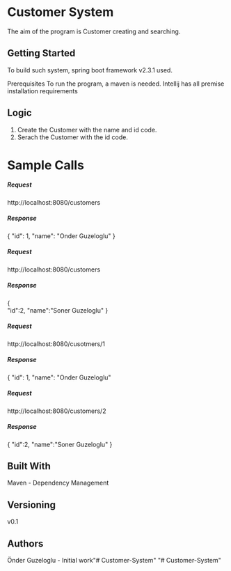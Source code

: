 # Customer System

The aim of the program is Customer creating and searching.

## Getting Started

To build such system, spring boot framework v2.3.1 used.

Prerequisites
To run the program, a maven is needed. Intellij has all premise installation requirements

## Logic

1. Create the Customer with the name and id code.
2. Serach the Customer with the id code.

# Sample Calls

##### Request

http://localhost:8080/customers

##### Response
{
"id": 1,
"name": "Onder Guzeloglu"
}
##### Request
http://localhost:8080/customers
##### Response
{   
"id":2,
"name":"Soner Guzeloglu"
}
##### Request
http://localhost:8080/cusotmers/1
##### Response
{
"id": 1,
"name": "Onder Guzeloglu"

##### Request
http://localhost:8080/customers/2
##### Response
{
"id":2,
"name":"Soner Guzeloglu"
}

## Built With

Maven - Dependency Management

## Versioning
v0.1

## Authors

Önder Guzeloglu - Initial work"# Customer-System" 
"# Customer-System" 
